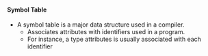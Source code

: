 #### Symbol Table

- A symbol table is a major data structure used in a compiler.
	- Associates attributes with identifiers used in a program.
	- For instance, a type attributes is usually associated with each identifier